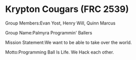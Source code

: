 Krypton Cougars (FRC 2539)
========

Group Members:Evan Yost, Henry Will, Quinn Marcus

Group Name:Palmyra Programmin' Ballers

Mission Statement:We want to be able to take over the world.

Motto:Programming Ball Is Life. We Hack each other.

